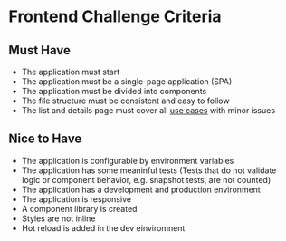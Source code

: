 # Frontend Challenge Criteria

## Must Have

- The application must start
- The application must be a single-page application (SPA)
- The application must be divided into components
- The file structure must be consistent and easy to follow
- The list and details page must cover all [use cases](README.md#use-cases) with minor issues

## Nice to Have

- The application is configurable by environment variables
- The application has some meaninful tests (Tests that do not validate logic or component behavior, e.g. snapshot tests, are not counted)
- The application has a development and production environment
- The application is responsive
- A component library is created
- Styles are not inline
- Hot reload is added in the dev einviromnent

